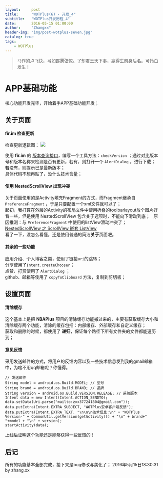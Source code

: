 ```yaml
---
layout:     post
title:      "WOTPlus(6) - 开发_4"
subtitle:   "WOTPlus开发历程_4"
date:       2016-05-15 01:00:00
author:     "Zhangxx"
header-img: "img/post-wotplus-seven.jpg"
catalog: true
tags:
    - WOTPlus
---
```



> 马作的卢飞快，弓如霹雳弦惊。了却君王天下事，嬴得生前身后名。可怜白发生！

# APP基础功能

核心功能开发完毕，开始着手APP基础功能开发；

## 关于页面

#### fir.im 检查更新  

检查更新逻辑图：
![](https://gitee.com/zhangxx0/blog_image/raw/master/wotplus/firim.jpg)

使用 **fir.im** 的 [版本查询接口](http://fir.im/docs/version_detection)，编写一个工具方法：`checkVersion` ；通过对比版本号和版本名称来检测是否有更新，若有，则打开一个 `AlertDialog` ，进行下载；若没有，则提示已是最新版本；  
具体代码不想再贴了，没什么技术含量；

#### 使用 NestedScrollView 出现冲突  
关于页面使用的是Activity填充Fragment的方式，而Fragment继承自 `PreferenceFragment` ，于是只要配置一个xml文件就可以了；  
起初，我打算在外层的Activity的布局文件中使用折叠的toolbarlayout放个图片好看一些，但是使用 NestedScrollView 包含关于选项时，不能向下滑动到底；  
原因推测：与 `PreferenceFragment` 中使用的listView滑动冲突了；  
[NestedScrollView 之 ScrollView 嵌套 ListView](http://blog.csdn.net/iknownu/article/details/50476023)  
看了一下，没怎么看懂，还是使用普通的简洁**关于**页面吧。

#### 其余的一些功能  
应用介绍、个人博客之类，使用了链接`uri`的跳转；  
分享使用了`Intent.createChooser`；  
点赞、打赏使用了 `AlertDialog` ；  
github、邮箱等使用了 `copyToClipboard` 方法，复制到剪切板；

## 设置页面

#### 清除缓存  
这个基本上是把 **NBAPlus** 项目的清除缓存功能搬过来的，主要有获取缓存大小和清除缓存两个功能，清除的缓存包括：内部缓存、外部缓存和自定义缓存；  
获取和删除的时候，都使用了 **递归**，保证每个路径下所有文件夹的文件都能遍历到；  

#### 意见反馈
采用发送邮件的方式，将用户的反馈内容以及一些技术信息发到我的gmail邮箱中，为啥不用qq邮箱呢？你懂得。

```
// 发送邮件
String model = android.os.Build.MODEL; // 型号
String brand = android.os.Build.BRAND; // 品牌
String version = android.os.Build.VERSION.RELEASE; // 系统版本
Intent data = new Intent(Intent.ACTION_SENDTO);
data.setData(Uri.parse("mailto:zxx377241804@gmail.com"));
data.putExtra(Intent.EXTRA_SUBJECT, "WOTPlus安卓客户端反馈");
data.putExtra(Intent.EXTRA_TEXT, "\n\n\n技术信息:\n" + "WOTPlus Version-" + CommonUtil.getVersion(getActivity()) + "\n" + brand+" "+model + "\n" + version);
startActivity(data);
```

上线后证明这个功能还是能够获得一些反馈的！

## 后记

所有的功能基本全部完成，接下来是bug修改与美化了；
2016年5月15日18:30:31 by zhang.xx
